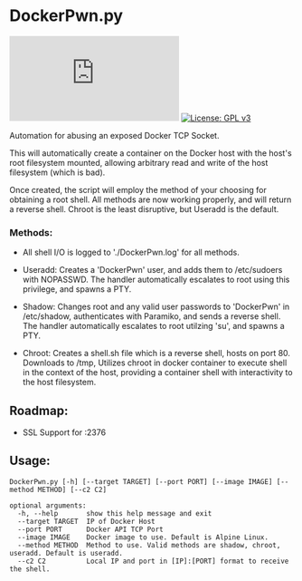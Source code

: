 # DockerPwn.py
[![GitHub release](https://img.shields.io/github/v/release/AbsoZed/DockerPwn.py)](https://GitHub.com/AbsoZed/DockerPwn.py/releases/)
[![License: GPL v3](https://img.shields.io/badge/License-GPLv3-blue.svg)](https://www.gnu.org/licenses/gpl-3.0)


Automation for abusing an exposed Docker TCP Socket.

This will automatically create a container on the Docker host with the host's root filesystem mounted,
allowing arbitrary read and write of the host filesystem (which is bad).

Once created, the script will employ the method of your choosing for obtaining a root shell. All methods are
now working properly, and will return a reverse shell. Chroot is the least disruptive, but Useradd is the default.

### Methods:

- All shell I/O is logged to './DockerPwn.log' for all methods.

- Useradd: Creates a 'DockerPwn' user, and adds them to /etc/sudoers with NOPASSWD. The handler automatically escalates to
         root using this privilege, and spawns a PTY.

- Shadow: Changes root and any valid user passwords to 'DockerPwn' in /etc/shadow, authenticates with Paramiko, 
          and sends a reverse shell. The handler automatically escalates to root utilzing 'su', and spawns a PTY.

- Chroot: Creates a shell.sh file which is a reverse shell, hosts on port 80. Downloads to /tmp, 
          Utilizes chroot in docker container to execute shell in the context of the host, providing 
          a container shell with interactivity to the host filesystem.

## Roadmap:
 
- SSL Support for :2376

## Usage:
```
DockerPwn.py [-h] [--target TARGET] [--port PORT] [--image IMAGE] [--method METHOD] [--c2 C2]

optional arguments:
  -h, --help       show this help message and exit
  --target TARGET  IP of Docker Host
  --port PORT      Docker API TCP Port
  --image IMAGE    Docker image to use. Default is Alpine Linux.
  --method METHOD  Method to use. Valid methods are shadow, chroot, useradd. Default is useradd.
  --c2 C2          Local IP and port in [IP]:[PORT] format to receive the shell.
